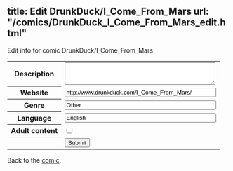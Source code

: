 title: Edit DrunkDuck/I_Come_From_Mars
url: "/comics/DrunkDuck_I_Come_From_Mars_edit.html"
---
Edit info for comic DrunkDuck/I_Come_From_Mars

<form name="comic" action="http://gaepostmail.appspot.com/comic/" method="post">
<table class="comicinfo">
<tr>
<th>Description</th><td><textarea name="description" cols="40" rows="3"></textarea></td>
</tr>
<tr>
<th>Website</th><td><input type="text" name="url" value="http://www.drunkduck.com/I_Come_From_Mars/" size="40"/></td>
</tr>
<tr>
<th>Genre</th><td><input type="text" name="genre" value="Other" size="40"/></td>
</tr>
<tr>
<th>Language</th><td><input type="text" name="language" value="English" size="40"/></td>
</tr>
<tr>
<th>Adult content</th><td><input type="checkbox" name="adult" value="adult" /></td>
</tr>
<tr>
<th></th><td>
<input type="hidden" name="comic" value="DrunkDuck_I_Come_From_Mars" />
<input type="submit" name="submit" value="Submit" />
</td>
</tr>
</table>
</form>

Back to the [comic](DrunkDuck_I_Come_From_Mars.html).

